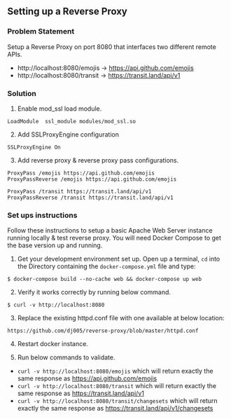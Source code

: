 
## Setting up a Reverse Proxy

### Problem Statement

Setup a Reverse Proxy on port 8080 that interfaces two different remote APIs.

- http://localhost:8080/emojis -> https://api.github.com/emojis
- http://localhost:8080/transit -> https://transit.land/api/v1

### Solution
 1. Enable mod_ssl load module.
```
LoadModule  ssl_module modules/mod_ssl.so
  ```
 2. Add SSLProxyEngine configuration
```
SSLProxyEngine On
  ```

 3. Add reverse proxy & reverse proxy pass configurations.
```
ProxyPass /emojis https://api.github.com/emojis
ProxyPassReverse /emojis https://api.github.com/emojis

ProxyPass /transit https://transit.land/api/v1
ProxyPassReverse /transit https://transit.land/api/v1
  ```

### Set ups instructions
Follow these instructions to setup a basic Apache Web Server instance running locally & test reverse proxy. You will need Docker Compose to get the base version up and running.

1. Get your development environment set up. Open up a terminal, `cd` into the Directory
containing the `docker-compose.yml` file and type:
  ```
  $ docker-compose build --no-cache web && docker-compose up web
  ```
2. Verify it works correctly by running below command.
  ```
$ curl -v http://localhost:8080
  ```
3. Replace the existing httpd.conf file with one available at below location:
```
https://github.com/dj005/reverse-proxy/blob/master/httpd.conf
```
4. Restart docker instance.

5. Run below commands to validate.
  - `curl -v http://localhost:8080/emojis` which will return exactly the same response as https://api.github.com/emojis
  - `curl -v http://localhost:8080/transit` which will return exactly the same response as https://transit.land/api/v1
  - `curl -v http://localhost:8080/transit/changesets` which will return exactly the same response as https://transit.land/api/v1/changesets
